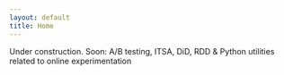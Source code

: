 ```yaml
---
layout: default
title: Home
---
```


Under construction. Soon: A/B testing, ITSA, DiD, RDD & Python utilities related to online experimentation
